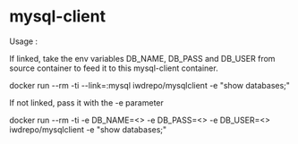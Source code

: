 # mysql-client

Usage :

If linked, take the env variables DB_NAME, DB_PASS and DB_USER from source container to feed it to this mysql-client container.

docker run --rm -ti --link=<your mysql container>:mysql iwdrepo/mysqlclient -e "show databases;"

If not linked, pass it with the -e parameter

docker run --rm -ti -e DB_NAME=<> -e DB_PASS=<> -e DB_USER=<> iwdrepo/mysqlclient -e "show databases;"
